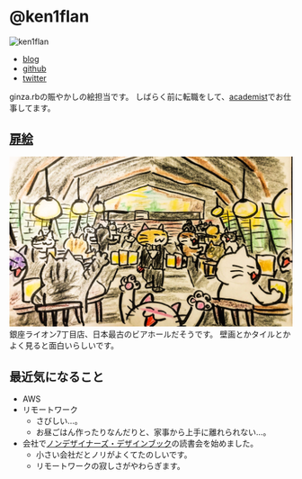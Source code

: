 # @ken1flan

![ken1flan](https://gravatar.com/avatar/6d5dbb7f4489227b5e85860f37bceb52?s=120)

- [blog](https://ken1flan.tumblr.com)
- [github](https://github.com/ken1flan)
- [twitter](https://twitter.com/ken1flan)

ginza.rbの賑やかしの絵担当です。
しばらく前に転職をして、[academist](https://academist-cf.com/)でお仕事してます。

## [扉絵](https://github.com/ken1flan/ginzarb_images/pull/34)
![銀座ライオン7丁目店](https://raw.githubusercontent.com/ken1flan/ginzarb_images/master/lion/0th.jpg)
銀座ライオン7丁目店、日本最古のビアホールだそうです。
壁画とかタイルとかよく見ると面白いらしいです。

## 最近気になること

- AWS
- リモートワーク
  - さびしい…。
  - お昼ごはん作ったりなんだりと、家事から上手に離れられない…。
- 会社で[ノンデザイナーズ・デザインブック](https://www.amazon.co.jp/dp/B01LW1BC2L)の読書会を始めました。
  - 小さい会社だとノリがよくてたのしいです。
  - リモートワークの寂しさがやわらぎます。
